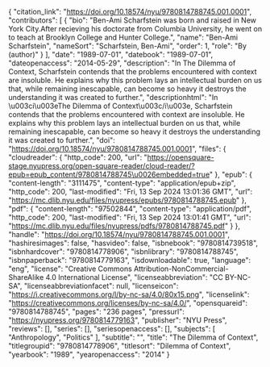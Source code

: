 {
   "citation_link": "https://doi.org/10.18574/nyu/9780814788745.001.0001",
   "contributors": [
     {
       "bio": "Ben-Ami Scharfstein was born and raised in New York City.After recieving his doctorate from Columbia University, he went on to teach at Brooklyn College and Hunter College.",
       "name": "Ben-Ami Scharfstein",
       "nameSort": "Scharfstein, Ben-Ami",
       "order": 1,
       "role": "By (author)"
     }
   ],
   "date": "1989-07-01",
   "datebook": "1989-07-01",
   "dateopenaccess": "2014-05-29",
   "description": "In The Dilemma of Context, Scharfstein contends that the problems encountered with context are insoluble. He explains why this problem lays an intellectual burden on us that, while remaining inescapable, can become so heavy it destroys the understanding it was created to further.",
   "descriptionhtml": "In \u003ci\u003eThe Dilemma of Context\u003c/i\u003e, Scharfstein contends that the problems encountered with context are insoluble. He explains why this problem lays an intellectual burden on us that, while remaining inescapable, can become so heavy it destroys the understanding it was created to further.",
   "doi": "https://doi.org/10.18574/nyu/9780814788745.001.0001",
   "files": {
     "cloudreader": {
       "http_code": 200,
       "url": "https://opensquare-stage.nyupress.org/open-square-reader/cloud-reader/?epub=epub_content/9780814788745\u0026embedded=true"
     },
     "epub": {
       "content-length": "3111475",
       "content-type": "application/epub+zip",
       "http_code": 200,
       "last-modified": "Fri, 13 Sep 2024 13:01:36 GMT",
       "url": "https://mc.dlib.nyu.edu/files/nyupress/epubs/9780814788745.epub"
     },
     "pdf": {
       "content-length": "97502844",
       "content-type": "application/pdf",
       "http_code": 200,
       "last-modified": "Fri, 13 Sep 2024 13:01:41 GMT",
       "url": "https://mc.dlib.nyu.edu/files/nyupress/pdfs/9780814788745.pdf"
     }
   },
   "handle": "https://doi.org/10.18574/nyu/9780814788745.001.0001",
   "hashiresimages": false,
   "hasvideo": false,
   "isbnebook": "9780814739518",
   "isbnhardcover": "9780814778906",
   "isbnlibrary": "9780814788745",
   "isbnpaperback": "9780814779163",
   "isdownloadable": true,
   "language": "eng",
   "license": "Creative Commons Attribution-NonCommercial-ShareAlike 4.0 International License",
   "licenseabbreviation": "CC BY-NC-SA",
   "licenseabbreviationfacet": null,
   "licenseicon": "https://i.creativecommons.org/l/by-nc-sa/4.0/80x15.png",
   "licenselink": "https://creativecommons.org/licenses/by-nc-sa/4.0/",
   "opensquareid": "9780814788745",
   "pages": "236 pages",
   "pressurl": "https://nyupress.org/9780814779163",
   "publisher": "NYU Press",
   "reviews": [],
   "series": [],
   "seriesopenaccess": [],
   "subjects": [
     "Anthropology",
     "Politics"
   ],
   "subtitle": "",
   "title": "The Dilemma of Context",
   "titlegroupid": "9780814778906",
   "titlesort": "Dilemma of Context",
   "yearbook": "1989",
   "yearopenaccess": "2014"
 }
